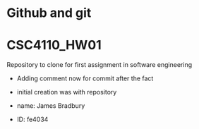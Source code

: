 # Github and git 
# CSC4110_HW01
Repository to clone for first assignment in software engineering
* Adding comment now for commit after the fact
* initial creation was with repository

* name: James Bradbury
* ID: fe4034


